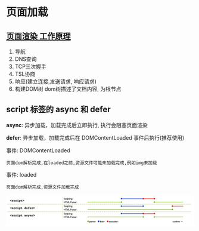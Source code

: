 # 页面加载

## [页面渲染 工作原理](https://developer.mozilla.org/zh-CN/docs/Web/Performance/How_browsers_work)
1. 导航
2. DNS查询
3. TCP三次握手
4. TSL协商
5. 响应(建立连接,发送请求, 响应请求)
6. 构建DOM树
    dom树描述了文档内容, <html>为根节点

## script 标签的 async 和 defer
**async**: 异步加载，加载完成后立即执行, 执行会阻塞页面渲染

**defer**: 异步加载，加载完成后在 DOMContentLoaded 事件后执行(推荐使用)

事件: DOMContentLoaded

    页面dom解析完成,在loaded之前,资源文件可能未加载完成,例如img未加载

事件: loaded

    页面dom解析完成,资源文件加载完成


![解析顺序图](../assets/image/async-defer.jpg)

